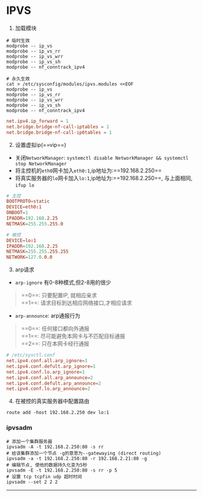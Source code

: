 # IPVS

1. 加载模块

```shell
# 临时生效
modprobe -- ip_vs
modprobe -- ip_vs_rr
modprobe -- ip_vs_wrr
modprobe -- ip_vs_sh
modprobe -- nf_conntrack_ipv4
 
# 永久生效
cat > /etc/sysconfig/modules/ipvs.modules <<EOF
modprobe -- ip_vs
modprobe -- ip_vs_rr
modprobe -- ip_vs_wrr
modprobe -- ip_vs_sh
modprobe -- nf_conntrack_ipv4
```

```conf
net.ipv4.ip_forward = 1
net.bridge.bridge-nf-call-iptables = 1
net.bridge.bridge-nf-call-ip6tables = 1
```

2. 设置虚拟ip(==vip==)

- 关闭`NetworkManager`: `systemctl disable NetworkManager && systemctl stop NetworkManager`
- 将主控机的`eth0`网卡加入`eth0:1`,ip地址为:==192.168.2.250==
- 将真实服务器的`lo`网卡加入`lo:1`,ip地址为:==192.168.2.250==, 与上面相同, `ifup lo`

```conf
# 主控
BOOTPROTO=static
DEVICE=eth0:1
ONBOOT=1
IPADDR=192.168.2.25
NETMASK=255.255.255.0

# 被控
DEVICE=lo:1
IPADDR=192.168.2.25
NETMASK=255.255.255.255
NETWORK=127.0.0.0
```

3. arp请求

- `arp-ignore` 有0-8种模式,但2-8用的很少
> ==0==: 只要配置IP, 就相应亲求 <br />
> ==1==: 请求目标到达相应网络接口,才相应请求

- `arp-announce`: arp通报行为
> ==0==: 任何接口都向外通报 <br />
> ==1==: 尽可能避免本网卡与不匹配目标通报 <br />
> ==2==: 只在本网卡经行通报


```sysctl.conf
# /etc/sysctl.conf
net.ipv4.conf.all.arp_ignore=1
net.ipv4.conf.defult.arp_ignore=1
net.ipv4.conf.lo.arp_ignore=1
net.ipv4.conf.all.arp_announce=2
net.ipv4.conf.defult.arp_announce=2
net.ipv4.conf.lo.arp_announce=2
```

4. 在被控的真实服务器中配置路由

```shell
route add -host 192.168.2.250 dev lo:1
```


### ipvsadm

```shell
# 添加一个集群服务器
ipvsadm -A -t 192.168.2.250:80 -s rr
# 给该集群添加一个节点 -g的意思为--gatewaying (direct routing)
ipvsadm -a -t 192.168.2.250:80 -r 192.168.2.21:80 -g
# 编辑节点, 使他的数据持久化变为5秒
ipvsadm -E -t 192.168.2.250:80 -s rr -p 5
# 设置 tcp tcpfin udp 超时时间
ipvsadm --set 2 2 2 
```



---